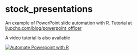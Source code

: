 # stock_presentations
An example of PowerPoint slide automation with R. Tutorial at [ljupcho.com/blog/powerpoint_officer](https://ljupcho.com/blog/powerpoint_officer)

A video tutorial is also available


[![Automate Powerpoint with R](http://img.youtube.com/vi/lAuoJfpk-5Q/0.jpg)](http://www.youtube.com/watch?v=lAuoJfpk-5Q "Automate Powerpoint with R")
